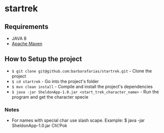 # startrek


## Requirements
 - JAVA 8
 - [Apache Maven](https://maven.apache.org/index.html)

## How to Setup the project
* `$ git clone git@github.com:barbarafarias/startrek.git` - Clone the project
* `$ cd startrek` - Go into the project's folder
* `$ mvn clean install` - Compile and install the project's dependencies
* `$ java -jar SheldonApp-1.0.jar <start_trek_character_name>` - Run the program and get the character specie

### Notes
* For names with special char use slash scape.
Example: $ java -jar SheldonApp-1.0.jar Ch\\'Pok